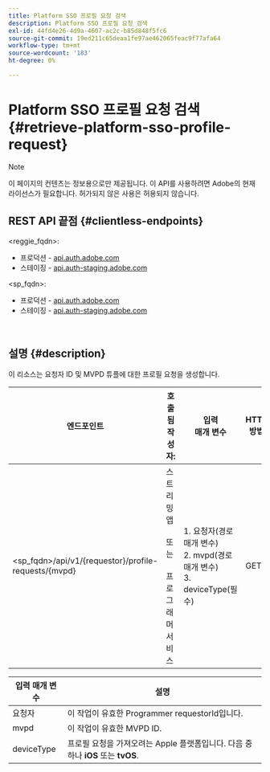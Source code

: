 ```yaml
---
title: Platform SSO 프로필 요청 검색
description: Platform SSO 프로필 요청 검색
exl-id: 44fd4e26-4d9a-4607-ac2c-b85d848f5fc6
source-git-commit: 19ed211c65deaa1fe97ae462065feac9f77afa64
workflow-type: tm+mt
source-wordcount: '183'
ht-degree: 0%

---
```


# Platform SSO 프로필 요청 검색 {#retrieve-platform-sso-profile-request}

>[!NOTE]
>
>이 페이지의 컨텐츠는 정보용으로만 제공됩니다. 이 API를 사용하려면 Adobe의 현재 라이선스가 필요합니다. 허가되지 않은 사용은 허용되지 않습니다.

## REST API 끝점 {#clientless-endpoints}

&lt;reggie_fqdn>:

* 프로덕션 - [api.auth.adobe.com](http://api.auth.adobe.com/)
* 스테이징 - [api.auth-staging.adobe.com](http://api.auth-staging.adobe.com/)

&lt;sp_fqdn>:

* 프로덕션 - [api.auth.adobe.com](http://api.auth.adobe.com/)
* 스테이징 - [api.auth-staging.adobe.com](http://api.auth-staging.adobe.com/)

</br>

## 설명 {#description}

이 리소스는 요청자 ID 및 MVPD 튜플에 대한 프로필 요청을 생성합니다.


| 엔드포인트 | 호출됨  </br>작성자: | 입력   </br>매개 변수 | HTTP  </br>방법 | 응답 | HTTP  </br>응답 |
| --- | --- | --- | --- | --- | --- |
| &lt;sp_fqdn>/api/v1/{requestor}/profile-requests/{mvpd} | 스트리밍 앱</br></br>또는</br></br>프로그래머 서비스 | 1. 요청자(경로 매개 변수)</br>2. mvpd(경로 매개 변수)</br>3. deviceType(필수) | GET | 클라이언트 애플리케이션에 대한 실제 페이로드가 불투명하기 때문에 응답 Content-Type은 application/octet-stream이 됩니다.</br></br>응답은 애플리케이션에서 플랫폼으로 전달되어야 합니다</br></br>프로필 SSO를 얻기 위한 SSO 엔진. | 200 - 성공   </br>400 - 잘못된 요청 |


| 입력 매개 변수 | 설명 |
| --------------- | -------------------------------------------------------------------------------------------------------- |
| 요청자 | 이 작업이 유효한 Programmer requestorId입니다. |
| mvpd | 이 작업이 유효한 MVPD ID. |
| deviceType | 프로필 요청을 가져오려는 Apple 플랫폼입니다.  다음 중 하나 **iOS** 또는 **tvOS**. |
